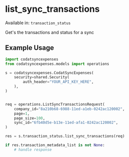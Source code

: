 # list_sync_transactions
Available in: `transaction_status`

Get's the transactions and status for a sync

## Example Usage
```python
import codatsyncexpenses
from codatsyncexpenses.models import operations

s = codatsyncexpenses.CodatSyncExpenses(
    security=shared.Security(
        auth_header="YOUR_API_KEY_HERE",
    ),
)


req = operations.ListSyncTransactionsRequest(
    company_id="8a210b68-6988-11ed-a1eb-0242ac120002",
    page=1,
    page_size=100,
    sync_id="6fb40d5e-b13e-11ed-afa1-0242ac120002",
)

res = s.transaction_status.list_sync_transactions(req)

if res.transaction_metadata_list is not None:
    # handle response
```